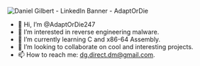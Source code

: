 ![Daniel Gilbert - LinkedIn Banner - AdaptOrDie](https://user-images.githubusercontent.com/121529996/209751519-3dd62eeb-b8e9-4baa-a59e-29ff607e6b3a.PNG)

- 👋 Hi, I’m @AdaptOrDie247
- 👀 I’m interested in reverse engineering malware.
- 🌱 I’m currently learning C and x86-64 Assembly.
- 💞️ I’m looking to collaborate on cool and interesting projects.
- 📫 How to reach me: dg.direct.dm@gmail.com.

<!---
AdaptOrDie247/AdaptOrDie247 is a ✨ special ✨ repository because its `README.md` (this file) appears on your GitHub profile.
You can click the Preview link to take a look at your changes.
--->
